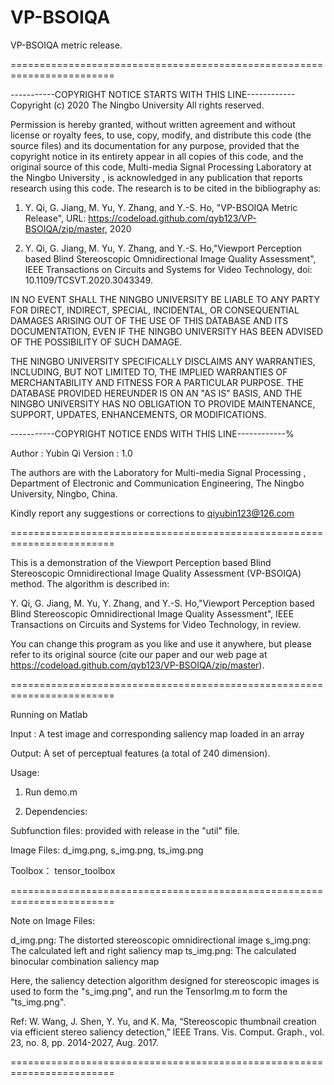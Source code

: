 # VP-BSOIQA
VP-BSOIQA metric release.

========================================================================

-----------COPYRIGHT NOTICE STARTS WITH THIS LINE------------
Copyright (c) 2020 The Ningbo University
All rights reserved.

Permission is hereby granted, without written agreement and without license or royalty fees, to use, copy, 
modify, and distribute this code (the source files) and its documentation for
any purpose, provided that the copyright notice in its entirety appear in all copies of this code, and the 
original source of this code, Multi-media Signal Processing Laboratory at the Ningbo University
, is acknowledged in any publication that reports research using this code. The research
is to be cited in the bibliography as:

1) Y. Qi, G. Jiang, M. Yu, Y. Zhang, and Y.-S. Ho, "VP-BSOIQA Metric Release", 
URL: https://codeload.github.com/qyb123/VP-BSOIQA/zip/master, 2020

2) Y. Qi, G. Jiang, M. Yu, Y. Zhang, and Y.-S. Ho,"Viewport Perception based Blind Stereoscopic Omnidirectional Image Quality Assessment", 
IEEE Transactions on Circuits and Systems for Video Technology, doi: 10.1109/TCSVT.2020.3043349.

IN NO EVENT SHALL THE NINGBO UNIVERSITY BE LIABLE TO ANY PARTY FOR DIRECT, INDIRECT, SPECIAL, INCIDENTAL, 
OR CONSEQUENTIAL DAMAGES ARISING OUT OF THE USE OF THIS DATABASE AND ITS DOCUMENTATION, EVEN IF THE NINGBO UNIVERSITY 
HAS BEEN ADVISED OF THE POSSIBILITY OF SUCH DAMAGE.

THE NINGBO UNIVERSITY SPECIFICALLY DISCLAIMS ANY WARRANTIES, INCLUDING, BUT NOT LIMITED TO, THE IMPLIED 
WARRANTIES OF MERCHANTABILITY AND FITNESS FOR A PARTICULAR PURPOSE. THE DATABASE PROVIDED HEREUNDER IS ON AN "AS IS" BASIS,
AND THE NINGBO UNIVERSITY HAS NO OBLIGATION TO PROVIDE MAINTENANCE, SUPPORT, UPDATES, ENHANCEMENTS, OR MODIFICATIONS.

-----------COPYRIGHT NOTICE ENDS WITH THIS LINE------------%

Author  : Yubin Qi 
Version : 1.0

The authors are with the Laboratory for Multi-media Signal Processing
, Department of Electronic and Communication Engineering, The
Ningbo University, Ningbo, China.

Kindly report any suggestions or corrections to qiyubin123@126.com

========================================================================

This is a demonstration of the Viewport Perception based Blind Stereoscopic 
Omnidirectional Image Quality Assessment (VP-BSOIQA) method.
The algorithm is described in:

Y. Qi, G. Jiang, M. Yu, Y. Zhang, and Y.-S. Ho,"Viewport Perception based Blind Stereoscopic Omnidirectional Image Quality Assessment", 
IEEE Transactions on Circuits and Systems for Video Technology, in review.

You can change this program as you like and use it anywhere, but please
refer to its original source (cite our paper and our web page at
https://codeload.github.com/qyb123/VP-BSOIQA/zip/master).

========================================================================

Running on Matlab 


Input : A test image and corresponding saliency map loaded in an array

Output: A set of perceptual features (a total of 240 dimension).
  
Usage:

1. Run demo.m

2. Dependencies: 

Subfunction files:  provided with release in the "util" file.

Image Files: d_img.png, s_img.png, ts_img.png

Toolbox： tensor_toolbox

========================================================================

Note on Image Files: 

d_img.png: The distorted stereoscopic omnidirectional image
s_img.png:  The calculated left and right saliency map
ts_img.png: The calculated binocular combination saliency map

Here, the saliency detection algorithm designed for stereoscopic images is
used to form the "s_img.png", and run the TensorImg.m to form the "ts_img.png".

Ref: W. Wang, J. Shen, Y. Yu, and K. Ma, “Stereoscopic thumbnail creation
via efficient stereo saliency detection,” IEEE Trans. Vis. Comput.
Graph., vol. 23, no. 8, pp. 2014-2027, Aug. 2017.

========================================================================

